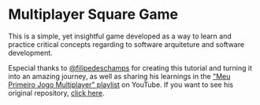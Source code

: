 # Multiplayer Square Game

This is a simple, yet insightful game developed as a way to learn and practice critical concepts regarding to software arquiteture and software development. 

Especial thanks to [@filipedeschamps](https://github.com/filipedeschamps) for creating this tutorial and turning it into an amazing journey, as well as sharing his learnings in the ["Meu Primeiro Jogo Multiplayer" playlist](https://www.youtube.com/playlist?list=PLMdYygf53DP5SVQQrkKCVWDS0TwYLVitL) on YouTube. If you want to see his original repository, [click here](https://github.com/filipedeschamps/meu-primeiro-jogo-multiplayer).
